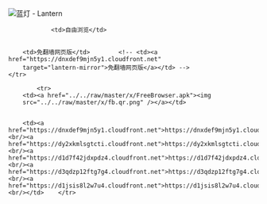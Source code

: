 

<img src="../../raw/master/x/8e0a2b81.c82003be.LanternYellow2.png" alt="蓝灯 - Lantern"/>
<table>
    <tr>
                
                <td>自由浏览</td>
        
        
        <td>免翻墙网页版</td>        <!-- <td><a href="https://dnxdef9mjn5y1.cloudfront.net"
        target="lantern-mirror">免翻墙网页版</a></td> -->
    </tr>
    
            <tr>
        <td><a href="../../raw/master/x/FreeBrowser.apk"><img
        src="../../raw/master/x/fb.qr.png" /></a></td>

        
        <td><a href="https://dnxdef9mjn5y1.cloudfront.net">https://dnxdef9mjn5y1.cloudfront.net</a><br/><a href="https://dy2xkmlsgtcti.cloudfront.net">https://dy2xkmlsgtcti.cloudfront.net</a><br/><a href="https://d1d7f42jdxpdz4.cloudfront.net">https://d1d7f42jdxpdz4.cloudfront.net</a><br/><a href="https://d3qdzp12ftg7g4.cloudfront.net">https://d3qdzp12ftg7g4.cloudfront.net</a><br/><a href="https://d1jsis8l2w7u4.cloudfront.net">https://d1jsis8l2w7u4.cloudfront.net</a><br/></td>    </tr>
</table>
